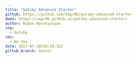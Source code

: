 ```yaml
---
title: "Gatsby Advanced Starter"
github: https://github.com/Vagr9K/gatsby-advanced-starter
demo: https://vagr9k.github.io/gatsby-advanced-starter/
author: Ruben Harutyunyan
ssg:
  - Gatsby
cms:
  - No Cms
date: 2017-07-18T20:18:32Z
github_branch: master
---
```

